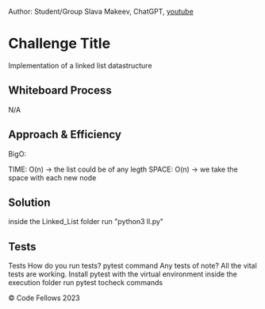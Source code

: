 
Author: Student/Group Slava Makeev, ChatGPT,
[youtube](https://www.youtube.com/watch?v=B-zO18TJKYQ&ab_channel=Amulya%27sAcademy)

# Challenge Title

Implementation of a linked list datastructure

## Whiteboard Process

N/A

## Approach & Efficiency

BigO:

TIME: O(n) -> the list could be of any legth
SPACE: O(n) -> we take the space with each new node

## Solution

inside the Linked_List folder run "python3 ll.py"

## Tests

Tests How do you run tests? pytest command Any tests of note? All the vital tests are working.
Install pytest with the virtual environment inside the execution folder
run pytest tocheck commands

© Code Fellows 2023
